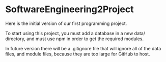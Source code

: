 SoftwareEngineering2Project
===========================
Here is the initial version of our first programming project.

To start using this project, you must add a database in a new data/ directory, and must use npm in order to get the required modules.

In future version there will be a .gitignore file that will ignore all of the data files, and module files, because they are too large for GitHub to host.
